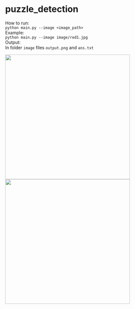 # puzzle_detection

How to run:  
```python main.py --image <image_path>```  
Example:  
```python main.py --image image/red1.jpg```  
Output:  
In folder ```image``` files ```output.png``` and ```ans.txt```  

<img src="image/red1.jpg" width="400">
<img src="output/output.png" width="400">

